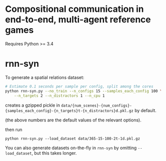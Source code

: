 # Compositional communication in end-to-end, multi-agent reference games

Requires Python >= 3.4

# rnn-syn

To generate a spatial relations dataset:

```bash
# Estimate 0.1 seconds per sample per config, split among the cores
python rnn-syn.py --no_train --n_configs 15 --samples_each_config 100 \
    --n_targets 2 --n_distractors 1 --n_cpu 1
```

creates a gzipped pickle in
`data/{num_scenes}-{num_configs}-{samples_each_config}-{n_targets}t-{n_distractors}d.pkl.gz` by default.

(the above numbers are the default values of the relevant options).

then run

```pythonbash
python rnn-syn.py --load_dataset data/365-15-100-2t-1d.pkl.gz
```

You can also generate datasets on-the-fly in `rnn-syn` by omitting
`--load_dataset`, but this takes longer.
